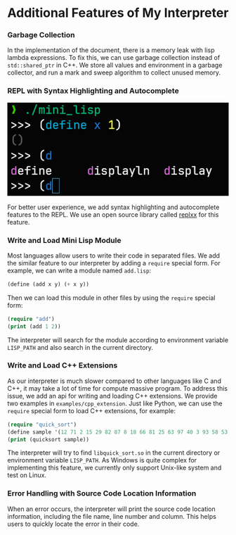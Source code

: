 # Additional Features of My Interpreter

### Garbage Collection

In the implementation of the document, there is a memory leak with lisp lambda expressions. To fix this, we can use garbage collection instead of `std::shared_ptr` in C++. We store all values and environment in a garbage collector, and run a mark and sweep algorithm to collect unused memory.

### REPL with Syntax Highlighting and Autocomplete

![REPL](fig/repl.png)

For better user experience, we add syntax highlighting and autocomplete features to the REPL. We use an open source library called [replxx](https://github.com/AmokHuginnsson/replxx) for this feature.

### Write and Load Mini Lisp Module

Most languages allow users to write their code in separated files. We add the similar feature to our interpreter by adding a `require` special form. For example, we can write a module named `add.lisp`:

```lisp
(define (add x y) (+ x y))
```

Then we can load this module in other files by using the `require` special form:

```lisp
(require "add")
(print (add 1 2))
```

The interpreter will search for the module according to environment variable `LISP_PATH` and also search in the current directory.

### Write and Load C++ Extensions

As our interpreter is much slower compared to other languages like C and C++, it may take a lot of time for compute massive program. To address this issue, we add an api for writing and loading C++ extensions. We provide two examples in `examples/cpp_extension`. Just like Python, we can use the `require` special form to load C++ extensions, for example:

```lisp
(require "quick_sort")
(define sample '(12 71 2 15 29 82 87 8 18 66 81 25 63 97 40 3 93 58 53 31 47))
(print (quicksort sample))
```

The interpreter will try to find `libquick_sort.so` in the current directory or environment variable `LISP_PATH`. As Windows is quite complex for implementing this feature, we currently only support Unix-like system and test on Linux.

### Error Handling with Source Code Location Information

When an error occurs, the interpreter will print the source code location information, including the file name, line number and column. This helps users to quickly locate the error in their code.
